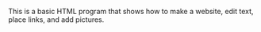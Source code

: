 This is a basic HTML program that shows how to make a website, edit text, place links, and add pictures.
